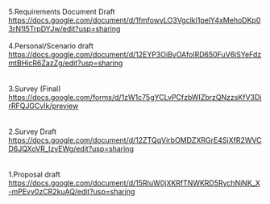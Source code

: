 5.Requirements Document Draft <br />
https://docs.google.com/document/d/1fmfowvLO3VgclkI1pelY4xMehoDKp03rN1l5TrpDYJw/edit?usp=sharing
<br />
<br />
4.Personal/Scenario draft <br />
https://docs.google.com/document/d/12EYP3OiBvOAfolRD650FuV6jSYeFdzmtBHicR6ZazZg/edit?usp=sharing <br />
<br />
<br />
3.Survey (Final) <br />
https://docs.google.com/forms/d/1zW1c75gYCLvPCfzbWIZbrzQNzzsKfV3DirRFQJGCvIk/preview <br />
<br />
<br />
2.Survey Draft <br />
https://docs.google.com/document/d/12ZTQqVirbOMDZXRGrE4SjXfR2WVCD6JQXoVR_IzyEWg/edit?usp=sharing <br />
<br />
<br />
1.Proposal draft <br />
https://docs.google.com/document/d/15RIuW0jXKRfTNWKRD5RychNjNK_X-mPEvv0zCR2kuAQ/edit?usp=sharing <br />
